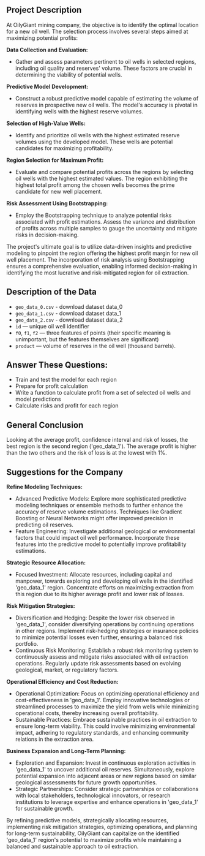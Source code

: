 ## Project Description

At OilyGiant mining company, the objective is to identify the optimal location for a new oil well. The selection process involves several steps aimed at maximizing potential profits:

**Data Collection and Evaluation:**
- Gather and assess parameters pertinent to oil wells in selected regions, including oil quality and reserves' volume. These factors are crucial in determining the viability of potential wells.

**Predictive Model Development:**
- Construct a robust predictive model capable of estimating the volume of reserves in prospective new oil wells. The model's accuracy is pivotal in identifying wells with the highest reserve volumes.

**Selection of High-Value Wells:**
- Identify and prioritize oil wells with the highest estimated reserve volumes using the developed model. These wells are potential candidates for maximizing profitability.

**Region Selection for Maximum Profit:**
- Evaluate and compare potential profits across the regions by selecting oil wells with the highest estimated values. The region exhibiting the highest total profit among the chosen wells becomes the prime candidate for new well placement.

**Risk Assessment Using Bootstrapping:**
- Employ the Bootstrapping technique to analyze potential risks associated with profit estimations. Assess the variance and distribution of profits across multiple samples to gauge the uncertainty and mitigate risks in decision-making.

The project's ultimate goal is to utilize data-driven insights and predictive modeling to pinpoint the region offering the highest profit margin for new oil well placement. The incorporation of risk analysis using Bootstrapping ensures a comprehensive evaluation, enabling informed decision-making in identifying the most lucrative and risk-mitigated region for oil extraction.

## Description of the Data

- `geo_data_0.csv` - download dataset data_0
- `geo_data_1.csv` - download dataset data_1
- `geo_data_2.csv` - download dataset data_2
- `id` — unique oil well identifier
- `f0`, `f1`, `f2` — three features of points (their specific meaning is unimportant, but the features themselves are significant)
- `product` — volume of reserves in the oil well (thousand barrels).

## Answer These Questions:

- Train and test the model for each region
- Prepare for profit calculation
- Write a function to calculate profit from a set of selected oil wells and model predictions
- Calculate risks and profit for each region

## General Conclusion

Looking at the average profit, confidence interval and risk of losses, the best region is the second region ('geo_data_1'). The average profit is higher than the two others and the risk of loss is at the lowest with 1%.

## Suggestions for the Company

**Refine Modeling Techniques:**
- Advanced Predictive Models: Explore more sophisticated predictive modeling techniques or ensemble methods to further enhance the accuracy of reserve volume estimations. Techniques like Gradient Boosting or Neural Networks might offer improved precision in predicting oil reserves.
- Feature Engineering: Investigate additional geological or environmental factors that could impact oil well performance. Incorporate these features into the predictive model to potentially improve profitability estimations.

**Strategic Resource Allocation:**
- Focused Investment: Allocate resources, including capital and manpower, towards exploring and developing oil wells in the identified 'geo_data_1' region. Concentrate efforts on maximizing extraction from this region due to its higher average profit and lower risk of losses.

**Risk Mitigation Strategies:**
- Diversification and Hedging: Despite the lower risk observed in 'geo_data_1', consider diversifying operations by continuing operations in other regions. Implement risk-hedging strategies or insurance policies to minimize potential losses even further, ensuring a balanced risk portfolio.
- Continuous Risk Monitoring: Establish a robust risk monitoring system to continuously assess and mitigate risks associated with oil extraction operations. Regularly update risk assessments based on evolving geological, market, or regulatory factors.

**Operational Efficiency and Cost Reduction:**
- Operational Optimization: Focus on optimizing operational efficiency and cost-effectiveness in 'geo_data_1'. Employ innovative technologies or streamlined processes to maximize the yield from wells while minimizing operational costs, thereby increasing overall profitability.
- Sustainable Practices: Embrace sustainable practices in oil extraction to ensure long-term viability. This could involve minimizing environmental impact, adhering to regulatory standards, and enhancing community relations in the extraction area.

**Business Expansion and Long-Term Planning:**
- Exploration and Expansion: Invest in continuous exploration activities in 'geo_data_1' to uncover additional oil reserves. Simultaneously, explore potential expansion into adjacent areas or new regions based on similar geological assessments for future growth opportunities.
- Strategic Partnerships: Consider strategic partnerships or collaborations with local stakeholders, technological innovators, or research institutions to leverage expertise and enhance operations in 'geo_data_1' for sustainable growth.

By refining predictive models, strategically allocating resources, implementing risk mitigation strategies, optimizing operations, and planning for long-term sustainability, OilyGiant can capitalize on the identified 'geo_data_1' region's potential to maximize profits while maintaining a balanced and sustainable approach to oil extraction.
